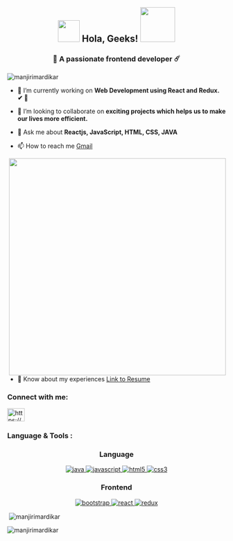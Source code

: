 <h2 align="center"><img src="https://media.giphy.com/media/hvRJCLFzcasrR4ia7z/giphy.gif" width="50"> Hola, Geeks! <img src="https://i.pinimg.com/originals/8a/a4/59/8aa4595fb24b6ed585dddac4622b2445.gif" width="80"></h2>

<h3 align="center"> 🌈 A passionate frontend developer ☄️</h3>

<p align="left"> <img src="https://komarev.com/ghpvc/?username=manjirimardikar&label=Profile%20views&color=0e75b6&style=flat" alt="manjirimardikar" /> </p>

- 🔭 I’m currently working on **Web Development using React and Redux. ✔ 🤝**

- 👯 I’m looking to collaborate on **exciting projects which helps us to make our lives more efficient.**

- 💬 Ask me about **Reactjs, JavaScript, HTML, CSS, JAVA**

- 📫 How to reach me  [Gmail](mailto:manjari.mardikar28@gmail.com)
<img align='right' src="https://user-images.githubusercontent.com/59651136/113977552-6133d000-9860-11eb-8e0e-dd697f931273.gif" width="500">


- 📄 Know about my experiences <a href="https://docs.google.com/document/d/1nZM89dLVScEOivKzkZVfIboRbnT_xlIGIoQOcK9Ioyw/edit](https://docs.google.com/document/d/1nZM89dLVScEOivKzkZVfIboRbnT_xlIGIoQOcK9Ioyw/edit)"> Link to Resume <a/>

<h3 align="left">Connect with me:</h3>
<p align="left">
<a href="https://linkedin.com/in/https://www.linkedin.com/in/manjari-mardikar-520161215/" target="blank"><img align="center" src="https://raw.githubusercontent.com/rahuldkjain/github-profile-readme-generator/master/src/images/icons/Social/linked-in-alt.svg" alt="https://www.linkedin.com/in/manjari-mardikar-520161215/" height="30" width="40" /></a>
</p>
<h3>Language & Tools :<h3/>
  <h3 align="center">Language</h3>
<p align="center">
  <a href="https://www.java.com" target="_blank"> 
    <img src="https://img.shields.io/badge/Java-007396.svg?style=for-the-badge&logo=java&logoColor=white" 
      alt="java"/> 
  </a>
  <a href="https://developer.mozilla.org/en-US/docs/Web/JavaScript" target="_blank"> 
    <img src="https://img.shields.io/badge/Javascript-F7DF1E.svg?style=for-the-badge&logo=javascript&logoColor=black"
      alt="javascript"/> 
  </a>
  <a href="https://www.w3.org/html/" target="_blank"> 
    <img src="https://img.shields.io/badge/html-E34F26.svg?style=for-the-badge&logo=html5&logoColor=white"
      alt="html5"/> 
  </a>
  <a href="https://www.w3schools.com/css/" target="_blank">
    <img src="https://img.shields.io/badge/css-1572B6.svg?style=for-the-badge&logo=css3&logoColor=white"
      alt="css3"/>
  </a>

</p>

<h3 align="center">Frontend</h3>
<p align="center">
      <a href="https://getbootstrap.com" target="_blank">
    <img src="https://img.shields.io/badge/bootstrap-7952B3.svg?style=for-the-badge&logo=bootstrap&logoColor=white"
      alt="bootstrap"/>
  </a>


  <a href="https://reactjs.org/" target="_blank"> 
    <img src="https://img.shields.io/badge/reactjs-61DAFB.svg?style=for-the-badge&logo=react&logoColor=black"
      alt="react"/> 
  </a>
  <a href="https://redux.js.org" target="_blank"> 
    <img src="https://img.shields.io/badge/redux-764ABC.svg?style=for-the-badge&logo=redux&logoColor=white" alt="redux"/> 
  </a> 

</p>


<p>&nbsp;<img align="center" src="https://github-readme-stats.vercel.app/api?username=manjirimardikar&show_icons=true&locale=en" alt="manjirimardikar" /></p>

<p><img align="center" src="https://github-readme-streak-stats.herokuapp.com/?user=manjirimardikar&" alt="manjirimardikar" /></p>
